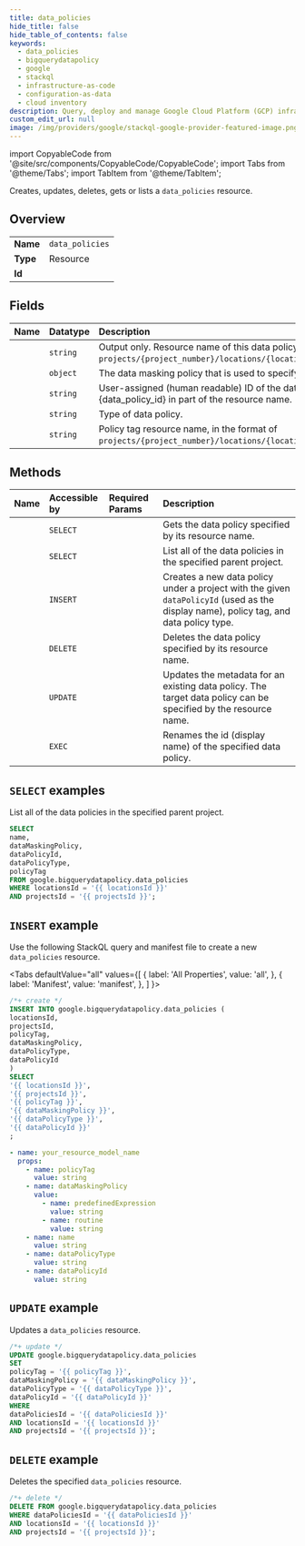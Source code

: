 ```yaml
---
title: data_policies
hide_title: false
hide_table_of_contents: false
keywords:
  - data_policies
  - bigquerydatapolicy
  - google
  - stackql
  - infrastructure-as-code
  - configuration-as-data
  - cloud inventory
description: Query, deploy and manage Google Cloud Platform (GCP) infrastructure and resources using SQL
custom_edit_url: null
image: /img/providers/google/stackql-google-provider-featured-image.png
---
```


import CopyableCode from '@site/src/components/CopyableCode/CopyableCode';
import Tabs from '@theme/Tabs';
import TabItem from '@theme/TabItem';

Creates, updates, deletes, gets or lists a <code>data_policies</code> resource.

## Overview
<table><tbody>
<tr><td><b>Name</b></td><td><code>data_policies</code></td></tr>
<tr><td><b>Type</b></td><td>Resource</td></tr>
<tr><td><b>Id</b></td><td><CopyableCode code="google.bigquerydatapolicy.data_policies" /></td></tr>
</tbody></table>

## Fields
| Name | Datatype | Description |
|:-----|:---------|:------------|
| <CopyableCode code="name" /> | `string` | Output only. Resource name of this data policy, in the format of `projects/{project_number}/locations/{location_id}/dataPolicies/{data_policy_id}`. |
| <CopyableCode code="dataMaskingPolicy" /> | `object` | The data masking policy that is used to specify data masking rule. |
| <CopyableCode code="dataPolicyId" /> | `string` | User-assigned (human readable) ID of the data policy that needs to be unique within a project. Used as {data_policy_id} in part of the resource name. |
| <CopyableCode code="dataPolicyType" /> | `string` | Type of data policy. |
| <CopyableCode code="policyTag" /> | `string` | Policy tag resource name, in the format of `projects/{project_number}/locations/{location_id}/taxonomies/{taxonomy_id}/policyTags/{policyTag_id}`. |

## Methods
| Name | Accessible by | Required Params | Description |
|:-----|:--------------|:----------------|:------------|
| <CopyableCode code="get" /> | `SELECT` | <CopyableCode code="dataPoliciesId, locationsId, projectsId" /> | Gets the data policy specified by its resource name. |
| <CopyableCode code="list" /> | `SELECT` | <CopyableCode code="locationsId, projectsId" /> | List all of the data policies in the specified parent project. |
| <CopyableCode code="create" /> | `INSERT` | <CopyableCode code="locationsId, projectsId" /> | Creates a new data policy under a project with the given `dataPolicyId` (used as the display name), policy tag, and data policy type. |
| <CopyableCode code="delete" /> | `DELETE` | <CopyableCode code="dataPoliciesId, locationsId, projectsId" /> | Deletes the data policy specified by its resource name. |
| <CopyableCode code="patch" /> | `UPDATE` | <CopyableCode code="dataPoliciesId, locationsId, projectsId" /> | Updates the metadata for an existing data policy. The target data policy can be specified by the resource name. |
| <CopyableCode code="rename" /> | `EXEC` | <CopyableCode code="dataPoliciesId, locationsId, projectsId" /> | Renames the id (display name) of the specified data policy. |

## `SELECT` examples

List all of the data policies in the specified parent project.

```sql
SELECT
name,
dataMaskingPolicy,
dataPolicyId,
dataPolicyType,
policyTag
FROM google.bigquerydatapolicy.data_policies
WHERE locationsId = '{{ locationsId }}'
AND projectsId = '{{ projectsId }}';
```

## `INSERT` example

Use the following StackQL query and manifest file to create a new <code>data_policies</code> resource.

<Tabs
    defaultValue="all"
    values={[
        { label: 'All Properties', value: 'all', },
        { label: 'Manifest', value: 'manifest', },
    ]
}>
<TabItem value="all">

```sql
/*+ create */
INSERT INTO google.bigquerydatapolicy.data_policies (
locationsId,
projectsId,
policyTag,
dataMaskingPolicy,
dataPolicyType,
dataPolicyId
)
SELECT 
'{{ locationsId }}',
'{{ projectsId }}',
'{{ policyTag }}',
'{{ dataMaskingPolicy }}',
'{{ dataPolicyType }}',
'{{ dataPolicyId }}'
;
```
</TabItem>
<TabItem value="manifest">

```yaml
- name: your_resource_model_name
  props:
    - name: policyTag
      value: string
    - name: dataMaskingPolicy
      value:
        - name: predefinedExpression
          value: string
        - name: routine
          value: string
    - name: name
      value: string
    - name: dataPolicyType
      value: string
    - name: dataPolicyId
      value: string

```
</TabItem>
</Tabs>

## `UPDATE` example

Updates a <code>data_policies</code> resource.

```sql
/*+ update */
UPDATE google.bigquerydatapolicy.data_policies
SET 
policyTag = '{{ policyTag }}',
dataMaskingPolicy = '{{ dataMaskingPolicy }}',
dataPolicyType = '{{ dataPolicyType }}',
dataPolicyId = '{{ dataPolicyId }}'
WHERE 
dataPoliciesId = '{{ dataPoliciesId }}'
AND locationsId = '{{ locationsId }}'
AND projectsId = '{{ projectsId }}';
```

## `DELETE` example

Deletes the specified <code>data_policies</code> resource.

```sql
/*+ delete */
DELETE FROM google.bigquerydatapolicy.data_policies
WHERE dataPoliciesId = '{{ dataPoliciesId }}'
AND locationsId = '{{ locationsId }}'
AND projectsId = '{{ projectsId }}';
```
